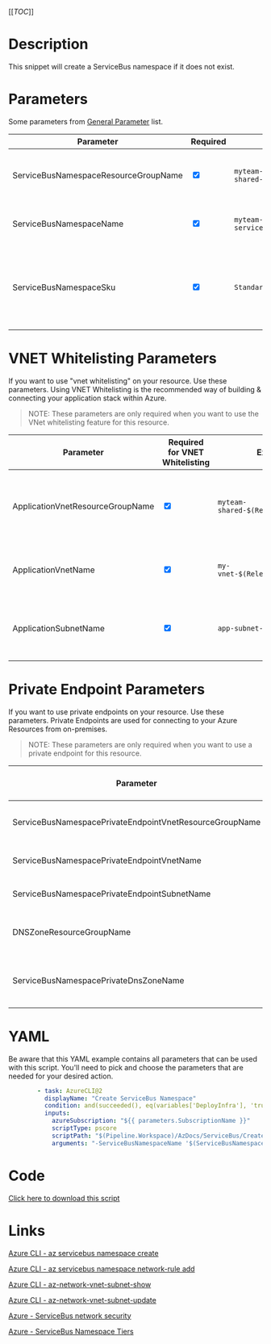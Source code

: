 [[_TOC_]]

# Description

This snippet will create a ServiceBus namespace if it does not exist.

# Parameters

Some parameters from [General Parameter](/Azure/Azure-CLI-Snippets) list.

| Parameter                            | Required                        | Example Value                                    | Description                                                                                                             |
| ------------------------------------ | ------------------------------- | ------------------------------------------------ | ----------------------------------------------------------------------------------------------------------------------- |
| ServiceBusNamespaceResourceGroupName | <input type="checkbox" checked> | `myteam-shared-$(Release.EnvironmentName)`       | ResourceGroupName where the ServiceBus Namespace should be created                                                      |
| ServiceBusNamespaceName              | <input type="checkbox" checked> | `myteam-servicebusns-$(Release.EnvironmentName)` | This is the ServiceBus Namespace name to use.                                                                           |
| ServiceBusNamespaceSku               | <input type="checkbox" checked> | `Standard`                                       | This is the sku you can choose for your ServiceBus Namespace. You have a choice between 'Basic', 'Standard', 'Premium'. |

# VNET Whitelisting Parameters

If you want to use "vnet whitelisting" on your resource. Use these parameters. Using VNET Whitelisting is the recommended way of building & connecting your application stack within Azure.

> NOTE: These parameters are only required when you want to use the VNet whitelisting feature for this resource.

| Parameter                        | Required for VNET Whitelisting  | Example Value                              | Description                                                                   |
| -------------------------------- | ------------------------------- | ------------------------------------------ | ----------------------------------------------------------------------------- |
| ApplicationVnetResourceGroupName | <input type="checkbox" checked> | `myteam-shared-$(Release.EnvironmentName)` | The ResourceGroup where your VNET, for your ServiceBus Namespace, resides in. |
| ApplicationVnetName              | <input type="checkbox" checked> | `my-vnet-$(Release.EnvironmentName)`       | The name of the VNET the ServiceBus Namespace is in                           |
| ApplicationSubnetName            | <input type="checkbox" checked> | `app-subnet-4`                             | The subnetname for the subnet whitelist on the ServiceBus Namespace.          |

# Private Endpoint Parameters

If you want to use private endpoints on your resource. Use these parameters. Private Endpoints are used for connecting to your Azure Resources from on-premises.

> NOTE: These parameters are only required when you want to use a private endpoint for this resource.

| Parameter                                               | Required for Pvt Endpoint       | Example Value                              | Description                                                                                                                                    |
| ------------------------------------------------------- | ------------------------------- | ------------------------------------------ | ---------------------------------------------------------------------------------------------------------------------------------------------- |
| ServiceBusNamespacePrivateEndpointVnetResourceGroupName | <input type="checkbox" checked> | `myteam-shared-$(Release.EnvironmentName)` | The ResourceGroup where your VNET, for your ServiceBus Namespace private endpoint, resides in.                                                 |
| ServiceBusNamespacePrivateEndpointVnetName              | <input type="checkbox" checked> | `my-vnet-$(Release.EnvironmentName)`       | The name of the VNET to place the ServiceBus Namespace private endpoint in.                                                                    |
| ServiceBusNamespacePrivateEndpointSubnetName            | <input type="checkbox" checked> | `app-subnet-3`                             | The name of the subnet where the ServiceBus Namespace's private endpoint will reside in.                                                       |
| DNSZoneResourceGroupName                                | <input type="checkbox" checked> | `MyDNSZones-$(Release.EnvironmentName)`    | Make sure to use the shared DNS Zone resource group (you can only register a zone once per subscription).                                      |
| ServiceBusNamespacePrivateDnsZoneName                   | <input type="checkbox" checked> | `privatelink.servicebus.windows.net`       | Generally this will be `privatelink.servicebus.windows.net`. This defines which DNS Zone to use for the private ServiceBus Namespace endpoint. |

# YAML

Be aware that this YAML example contains all parameters that can be used with this script. You'll need to pick and choose the parameters that are needed for your desired action.

```yaml
        - task: AzureCLI@2
          displayName: "Create ServiceBus Namespace"
          condition: and(succeeded(), eq(variables['DeployInfra'], 'true'))
          inputs:
            azureSubscription: "${{ parameters.SubscriptionName }}"
            scriptType: pscore
            scriptPath: "$(Pipeline.Workspace)/AzDocs/ServiceBus/Create-ServiceBus-Namespace.ps1"
            arguments: "-ServiceBusNamespaceName '$(ServiceBusNamespaceName)' -ServiceBusNamespaceResourceGroupName '$(ServiceBusNamespaceResourceGroupName)' -ServiceBusNamespaceSku '$(ServiceBusNamespaceSku)' -ApplicationVnetResourceGroupName $(ApplicationVnetResourceGroupName) -ApplicationVnetName '$(ApplicationVnetName)' -ApplicationSubnetName '$(ServiceBusApplicationSubnetName)' -ResourceTags $(Resource.Tags)"
```

# Code

[Click here to download this script](../../../../src/ServiceBus/Create-ServiceBus-Namespace.ps1)

# Links

[Azure CLI - az servicebus namespace create](https://docs.microsoft.com/nl-nl/cli/azure/servicebus/namespace?view=azure-cli-latest#az_servicebus_namespace_create)

[Azure CLI - az servicebus namespace network-rule add](https://docs.microsoft.com/nl-nl/cli/azure/servicebus/namespace/network-rule?view=azure-cli-latest#az_servicebus_namespace_network_rule_add)

[Azure CLI - az-network-vnet-subnet-show](https://docs.microsoft.com/en-us/cli/azure/network/vnet/subnet?view=azure-cli-latest#az-network-vnet-subnet-show)

[Azure CLI - az-network-vnet-subnet-update](https://docs.microsoft.com/en-us/cli/azure/network/vnet/subnet?view=azure-cli-latest#az-network-vnet-subnet-update)

[Azure - ServiceBus network security](https://docs.microsoft.com/en-us/azure/service-bus-messaging/network-security)

[Azure - ServiceBus Namespace Tiers](https://docs.microsoft.com/en-us/azure/service-bus-messaging/service-bus-create-namespace-portal)
